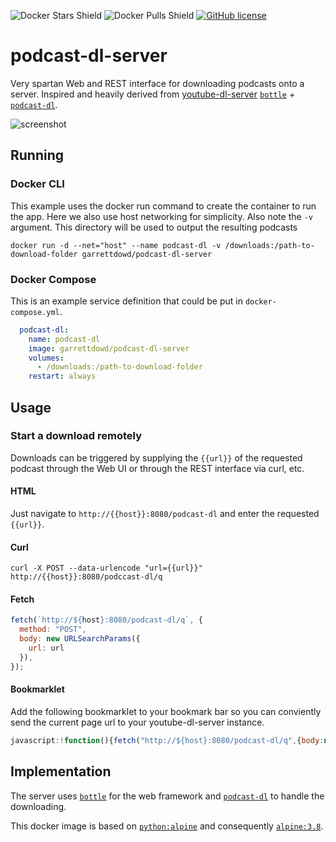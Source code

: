 ![Docker Stars Shield](https://img.shields.io/docker/stars/garrettdowd/podcast-dl-server.svg?style=flat-square)
![Docker Pulls Shield](https://img.shields.io/docker/pulls/garrettdowd/podcast-dl-server.svg?style=flat-square)
[![GitHub license](https://img.shields.io/badge/license-MIT-blue.svg?style=flat-square)](https://raw.githubusercontent.com/garrettdowd/podcast-dl-server/master/LICENSE)

# podcast-dl-server

Very spartan Web and REST interface for downloading podcasts onto a server. Inspired and heavily derived from [youtube-dl-server](https://github.com/manbearwiz/youtube-dl-server) [`bottle`](https://github.com/bottlepy/bottle) + [`podcast-dl`](https://github.com/lightpohl/podcast-dl).

![screenshot][1]

## Running

### Docker CLI

This example uses the docker run command to create the container to run the app. Here we also use host networking for simplicity. Also note the `-v` argument. This directory will be used to output the resulting podcasts

```shell
docker run -d --net="host" --name podcast-dl -v /downloads:/path-to-download-folder garrettdowd/podcast-dl-server
```

### Docker Compose

This is an example service definition that could be put in `docker-compose.yml`.

```yml
  podcast-dl:
    name: podcast-dl
    image: garrettdowd/podcast-dl-server
    volumes:
      - /downloads:/path-to-download-folder
    restart: always
```

## Usage

### Start a download remotely

Downloads can be triggered by supplying the `{{url}}` of the requested podcast through the Web UI or through the REST interface via curl, etc.

#### HTML

Just navigate to `http://{{host}}:8080/podcast-dl` and enter the requested `{{url}}`.

#### Curl

```shell
curl -X POST --data-urlencode "url={{url}}" http://{{host}}:8080/podccast-dl/q
```

#### Fetch

```javascript
fetch(`http://${host}:8080/podcast-dl/q`, {
  method: "POST",
  body: new URLSearchParams({
    url: url
  }),
});
```

#### Bookmarklet

Add the following bookmarklet to your bookmark bar so you can conviently send the current page url to your youtube-dl-server instance.

```javascript
javascript:!function(){fetch("http://${host}:8080/podcast-dl/q",{body:new URLSearchParams({url:window.location.href,format:"bestvideo"}),method:"POST"})}();
```

## Implementation

The server uses [`bottle`](https://github.com/bottlepy/bottle) for the web framework and [`podcast-dl`](https://github.com/lightpohl/podcast-dl) to handle the downloading.

This docker image is based on [`python:alpine`](https://registry.hub.docker.com/_/python/) and consequently [`alpine:3.8`](https://hub.docker.com/_/alpine/).

[1]:youtube-dl-server.png
